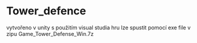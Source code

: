 # Tower_defence
 vytvořeno  v unity s použitím visual studia
 hru lze spustit pomocí exe file v zipu Game_Tower_Defense_Win.7z
